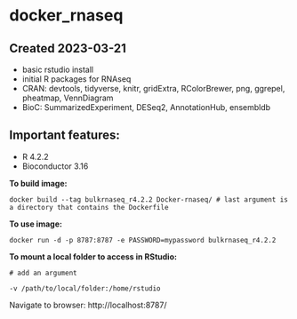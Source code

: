 # docker_rnaseq

## Created 2023-03-21
- basic rstudio install
- initial R packages for RNAseq
- CRAN:  devtools, tidyverse, knitr, gridExtra, RColorBrewer, png, ggrepel, pheatmap, VennDiagram 
- BioC: SummarizedExperiment, DESeq2, AnnotationHub, ensembldb
 

## Important features:
- R 4.2.2
- Bioconductor 3.16


**To build image:**

```
docker build --tag bulkrnaseq_r4.2.2 Docker-rnaseq/ # last argument is a directory that contains the Dockerfile
```

**To use image:**

```
docker run -d -p 8787:8787 -e PASSWORD=mypassword bulkrnaseq_r4.2.2
```

**To mount a local folder to access in RStudio:**

```
# add an argument

-v /path/to/local/folder:/home/rstudio
```

Navigate to browser: http://localhost:8787/
